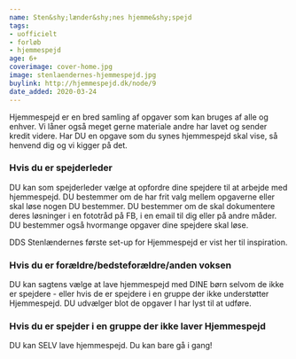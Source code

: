 ```yaml
---
name: Sten&shy;lænder&shy;nes hjemme&shy;spejd
tags:
- uofficielt
- forløb
- hjemmespejd
age: 6+
coverimage: cover-home.jpg
image: stenlaendernes-hjemmespejd.jpg
buylink: http://hjemmespejd.dk/node/9
date_added: 2020-03-24
---
```

Hjemmespejd er en bred samling af opgaver som kan bruges af alle og enhver. Vi låner også meget gerne materiale andre har lavet og sender kredit videre. Har DU en opgave som du synes hjemmespejd skal vise, så henvend dig og vi kigger på det.

### Hvis du er spejderleder

DU kan som spejderleder vælge at opfordre dine spejdere til at arbejde med hjemmespejd. DU bestemmer om de har frit valg mellem opgaverne eller skal løse nogen DU bestemmer. DU bestemmer om de skal dokumentere deres løsninger i en fototråd på FB, i en email til dig eller på andre måder. DU bestemmer også hvormange opgaver dine spejdere skal løse.

DDS Stenlændernes første set-up for Hjemmespejd er vist her til inspiration.

### Hvis du er forældre/bedsteforældre/anden voksen

DU kan sagtens vælge at lave hjemmespejd med DINE børn selvom de ikke er spejdere - eller hvis de er spejdere i en gruppe der ikke understøtter Hjemmespejd. DU udvælger blot de opgaver I har lyst til at udføre.

### Hvis du er spejder i en gruppe der ikke laver Hjemmespejd

DU kan SELV lave hjemmespejd. Du kan bare gå i gang!
